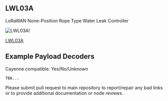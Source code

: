 ## LWL03A

LoRaWAN None-Position Rope Type Water Leak Controller

![LWL03A!](https://www.dragino.com/media/k2/items/cache/fac9770ae986695c80dfb6c58f312f32_L.jpg)

[LWL03A](https://www.dragino.com/products/lorawan-nb-iot-door-sensor-water-leak/item/241-lwl03a.html)

## Example Payload Decoders
Cayenne compatible: Yes/No/Unknown

```
TBA...
```

Please submit pull request to main repository to report/repair any bad links or to provide additional documentation or node reviews.
